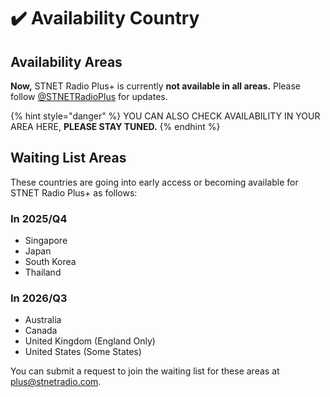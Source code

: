 # ✔️ Availability Country

## Availability Areas

**Now,** STNET Radio Plus+ is currently **not available in all areas.** Please follow [@STNETRadioPlus](https://twitter.com/STNETRadioPlus) for updates.

{% hint style="danger" %}
YOU CAN ALSO CHECK AVAILABILITY IN YOUR AREA HERE, **PLEASE STAY TUNED.**
{% endhint %}

## Waiting List Areas

These countries are going into early access or becoming available for STNET Radio Plus+ as follows:

### In 2025/Q4

* Singapore
* Japan
* South Korea
* Thailand

### In 2026/Q3

* Australia
* Canada
* United Kingdom (England Only)
* United States (Some States)

You can submit a request to join the waiting list for these areas at [plus@stnetradio.com](mailto:plus@stnetradio.com).
